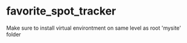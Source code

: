 # favorite_spot_tracker
Make sure to install virtual environtment on same level as root 'mysite' folder
